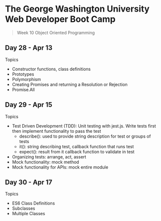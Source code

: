 # **The George Washington University Web Developer Boot Camp**
> Week 10 Object Oriented Programming

## **Day 28 - Apr 13**
Topics
- Constructor functions, class definitions
- Prototypes
- Polymorphism
- Creating Promises and returning a Resolution or Rejection 
- Promise.All

## **Day 29 - Apr 15**
Topics
- Test Driven Development (TDD): Unit testing with jest.js. Write tests first then implement functionality to pass the test
  - describe(): used to provide string description for test or groups of tests
  - it(): string describing test, callback function that runs test
  - expect(): result from it callback function to validate in test
- Organizing tests: arrange, act, assert
- Mock functionality: mock method
- Mock functionality for APIs: mock entire module

## **Day 30 - Apr 17**
Topics
- ES6 Class Definitions
- Subclasses
- Multiple Classes